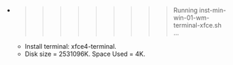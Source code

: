 * >>>>>>>>> Running inst-min-win-01-wm-terminal-xfce.sh ...
  * Install terminal: xfce4-terminal.
  * Disk size = 2531096K. Space Used = 4K.
